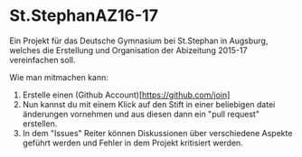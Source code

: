 # St.StephanAZ16-17
Ein Projekt für das Deutsche Gymnasium bei St.Stephan in Augsburg, welches die Erstellung und Organisation der Abizeitung 2015-17 vereinfachen soll.

Wie man mitmachen kann:
  1. Erstelle einen (Github Account)[https://github.com/join]
  2. Nun kannst du  mit einem Klick auf den Stift in einer beliebigen datei änderungen vornehmen und aus diesen dann ein "pull request" erstellen.
  3. In dem "Issues" Reiter können Diskussionen über verschiedene Aspekte geführt werden und Fehler in dem Projekt kritisiert werden.
